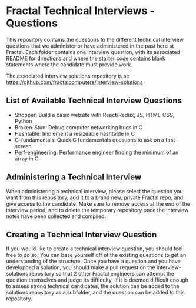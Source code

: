 # Fractal Technical Interviews - Questions

This repository contains the questions to the different technical interview questions that we administer or have administered in the past here at Fractal. Each folder contains one interview question, with its associated README for directions and where the starter code contains blank statements where the candidate must provide work.

The associated interview solutions repository is at: https://github.com/fractalcomputers/interview-solutions

## List of Available Technical Interview Questions
- Shopper: Build a basic website with React/Redux, JS, HTML-CSS, Python
- Broken-Stun: Debug computer networking bugs in C
- Hashtable: Implement a resizeable hashtable in C
- C-fundamentals: Quick C fundamentals questions to ask on a first screen
- Perf-engineering: Performance engineer finding the minimum of an array in C

## Administering a Technical Interview

When administering a technical interview, please select the question you want from this repository, add it to a brand new, private Fractal repo, and give access to the candidate. Make sure to remove access at the end of the interview period, and to delete the temporary repository once the interview notes have been collected and compiled.

## Creating a Technical Interview Question

If you would like to create a technical interview question, you should feel free to do so. You can base yourself off of the existing questions to get an understanding of the structure. Once you have a question and you have developped a solution, you should make a pull request on the interview-solutions repository so that 2 other Fractal engineers can attempt the question themselves and judge its difficulty. If it is deemed difficult enough to assess strong technical candidates, the solution can be added to the solutions repository as a subfolder, and the question can be added to this repository.

